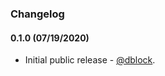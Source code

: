 ### Changelog

#### 0.1.0 (07/19/2020)

* Initial public release - [@dblock](https://github.com/dblock).
